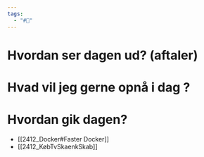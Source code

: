 ```yaml
---
tags:
  - "#📅"
---
```

# Hvordan ser dagen ud? (aftaler)


# Hvad vil jeg gerne opnå i dag ?


# Hvordan gik dagen?
- [[2412_Docker#Faster Docker]] 
- [[2412_KøbTvSkaenkSkab]]